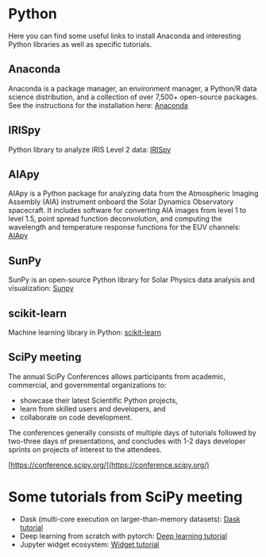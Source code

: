 # Python

Here you can find some useful links to install Anaconda and interesting Python libraries as well as
specific tutorials.

## Anaconda

Anaconda is a package manager, an environment manager, a Python/R data science distribution, and a collection of over 7,500+ open-source packages.
See the instructions for the installation here: [Anaconda](https://docs.anaconda.com/anaconda/install/)

## IRISpy

Python library to analyze IRIS Level 2 data: [IRISpy](https://iris.lmsal.com/itn45/IRIS-LMSALpy_chapter1.html)

## AIApy

AIApy is a Python package for analyzing data from the Atmospheric Imaging Assembly (AIA) instrument onboard the Solar Dynamics Observatory spacecraft. 
It includes software for converting AIA images from level 1 to level 1.5, point spread function deconvolution, and computing the wavelength and 
temperature response functions for the EUV channels: [AIApy](https://aiapy.readthedocs.io/en/v0.2.0/)

## SunPy

SunPy is an open-source Python library for Solar Physics data analysis and visualization: [Sunpy](https://sunpy.org/)

## scikit-learn 

Machine learning library in Python: [scikit-learn](https://scikit-learn.org/stable/install.html)

## SciPy meeting

The annual SciPy Conferences allows participants from academic, commercial, and governmental organizations to:
- showcase their latest Scientific Python projects,
- learn from skilled users and developers, and
- collaborate on code development.

The conferences generally consists of multiple days of tutorials followed by two-three days of presentations, and concludes with 1-2 days developer sprints on projects of interest to the attendees.

[https://conference.scipy.org/](https://conference.scipy.org/)

# Some tutorials from SciPy meeting

- Dask (multi-core execution on larger-than-memory datasets): [Dask tutorial](https://github.com/dask/dask-tutorial)
- Deep learning from scratch with pytorch: [Deep learning tutorial](https://github.com/hugobowne/deep-learning-from-scratch-pytorch)
- Jupyter widget ecosystem: [Widget tutorial](https://github.com/jupyter-widgets/tutorial)
